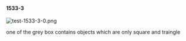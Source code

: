 #### 1533-3
![test-1533-3-0.png](https://github.com/lil-lab/nlvr/raw/master/nlvr/test/images/6/test-1533-3-0.png "test-1533-3-0.png")

one of the grey box contains objects which are only square and traingle